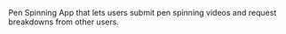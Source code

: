 Pen Spinning App that lets users submit pen spinning videos and request breakdowns from other users. 
